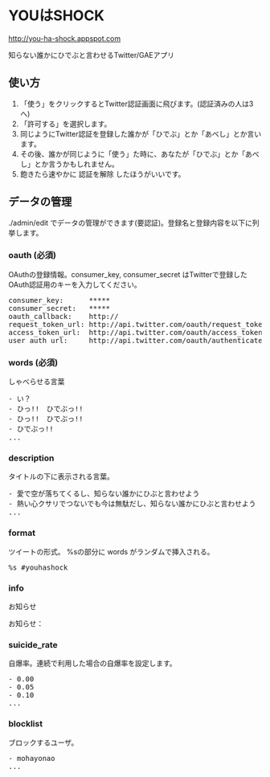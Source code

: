 # YOUはSHOCK
http://you-ha-shock.appspot.com

知らない誰かにひでぶと言わせるTwitter/GAEアプリ


## 使い方
1. 「使う」をクリックするとTwitter認証画面に飛びます。(認証済みの人は3へ)
2. 「許可する」を選択します。
3. 同じようにTwitter認証を登録した誰かが「ひでぶ」とか「あべし」とか言います。
4. その後、誰かが同じように「使う」た時に、あなたが「ひでぶ」とか「あべし」とか言うかもしれません。
5. 飽きたら速やかに 認証を解除 したほうがいいです。

## データの管理
./admin/edit でデータの管理ができます(要認証)。登録名と登録内容を以下に列挙します。


### oauth (必須)
OAuthの登録情報。consumer_key, consumer_secret はTwitterで登録したOAuth認証用のキーを入力してください。

<pre>
consumer_key:      *****  
consumer_secret:   *****  
oauth_callback:    http://
request_token_url: http://api.twitter.com/oauth/request_token  
access_token_url:  http://api.twitter.com/oauth/access_token  
user_auth_url:     http://api.twitter.com/oauth/authenticate  
</pre>


### words (必須)
しゃべらせる言葉

<pre>
- い？  
- ひっ!!　ひでぶっ!!  
- ひっ!!　ひでぶっ!!  
- ひでぶっ!!  
...  
</pre>


### description
タイトルの下に表示される言葉。

<pre>
- 愛で空が落ちてくるし、知らない誰かにひぶと言わせよう  
- 熱い心クサリでつないでも今は無駄だし、知らない誰かにひぶと言わせよう  
...  
</pre>


### format
ツイートの形式。 %sの部分に words がランダムで挿入される。

<pre>
%s #youhashock
</pre>


### info
お知らせ

<pre>
お知らせ：
</pre>


### suicide_rate
自爆率。連続で利用した場合の自爆率を設定します。

<pre>
- 0.00
- 0.05
- 0.10
...
</pre>


### blocklist
ブロックするユーザ。

<pre>
- mohayonao
...
</pre>
